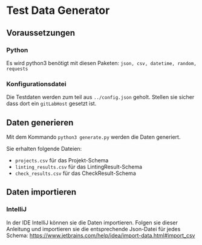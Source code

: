 # Test Data Generator

## Voraussetzungen

### Python

Es wird python3 benötigt mit diesen Paketen:
`json, csv, datetime, random, requests`

### Konfigurationsdatei

Die Testdaten werden zum teil aus `../config.json` geholt. Stellen sie sicher dass dort ein `gitLabHost` gesetzt ist.

## Daten generieren

Mit dem Kommando `python3 generate.py` werden die Daten generiert.

Sie erhalten folgende Dateien:

- `projects.csv` für das Projekt-Schema
- `linting_results.csv` für das LintingResult-Schema
- `check_results.csv` für das CheckResult-Schema

## Daten importieren

### IntelliJ

In der IDE IntelliJ können sie die Daten importieren.
Folgen sie dieser Anleitung und importieren sie die entsprechende Json-Datei für jedes Schema: https://www.jetbrains.com/help/idea/import-data.html#import_csv

